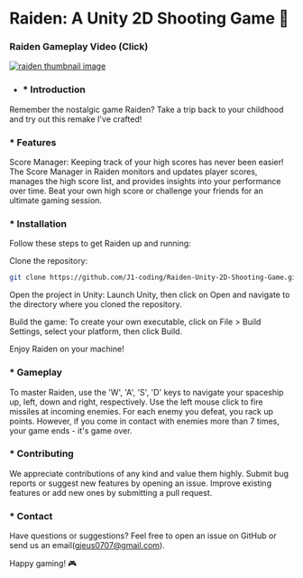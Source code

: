 # Raiden: A Unity 2D Shooting Game 🚀

### Raiden Gameplay Video (Click)
<a href="https://youtu.be/aI9E4yKLZ2Y">
<img src="http://img.youtube.com/vi/aI9E4yKLZ2Y/maxresdefault.jpg" alt="raiden thumbnail image">
</a>

* ### * Introduction
Remember the nostalgic game Raiden? Take a trip back to your childhood and try out this remake I've crafted!

### * Features
Score Manager: Keeping track of your high scores has never been easier! The Score Manager in Raiden monitors and updates player scores, manages the high score list, and provides insights into your performance over time. Beat your own high score or challenge your friends for an ultimate gaming session.

### * Installation
Follow these steps to get Raiden up and running:

Clone the repository:
```bash
git clone https://github.com/J1-coding/Raiden-Unity-2D-Shooting-Game.git
```
Open the project in Unity: Launch Unity, then click on Open and navigate to the directory where you cloned the repository.

Build the game: To create your own executable, click on File > Build Settings, select your platform, then click Build.

Enjoy Raiden on your machine!


### * Gameplay
To master Raiden, use the 'W', 'A', 'S', 'D' keys to navigate your spaceship up, left, down and right, respectively. Use the left mouse click to fire missiles at incoming enemies. For each enemy you defeat, you rack up points. However, if you come in contact with enemies more than 7 times, your game ends - it's game over.

### * Contributing
We appreciate contributions of any kind and value them highly.
Submit bug reports or suggest new features by opening an issue.
Improve existing features or add new ones by submitting a pull request.

### * Contact
Have questions or suggestions? Feel free to open an issue on GitHub or send us an email(gjeus0707@gmail.com).

Happy gaming! 🎮
